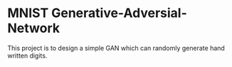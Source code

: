 # MNIST Generative-Adversial-Network

This project is to design a simple GAN which can randomly generate hand written digits.
